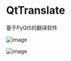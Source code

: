 # QtTranslate
基于PyQt5的翻译软件

![image](https://user-images.githubusercontent.com/29439759/211046029-e8ebac88-8357-4436-b5da-41e3a17cd44a.png)

![image](https://user-images.githubusercontent.com/29439759/211046064-63f10dd5-c1c6-4dc8-b0f0-b7de79dfd831.png)
